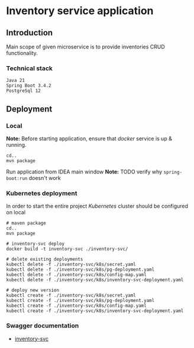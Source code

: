 # Inventory service application

## Introduction
Main scope of given microservice is to provide inventories CRUD functionality.

### Technical stack
`Java 21` <br>
`Spring Boot 3.4.2` <br>
`PostgreSql 12`<br>

## Deployment

### Local
__Note:__ Before starting application, ensure that *docker* service is up & running.
```shell
cd..
mvn package
```
Run application from IDEA main window
__Note:__ TODO verify why `spring-boot:run` doesn't work

### Kubernetes deployment 
In order to start the entire project *Kubernetes* cluster should be configured on local

```shell
# maven package
cd..
mvn package

# inventory-svc deploy
docker build -t inventory-svc ./inventory-svc/

# delete existing deployments
kubectl delete -f ./inventory-svc/k8s/secret.yaml
kubectl delete -f ./inventory-svc/k8s/pg-deployment.yaml
kubectl delete -f ./inventory-svc/k8s/config-map.yaml
kubectl delete -f ./inventory-svc/k8s/inventory-svc-deployment.yaml

# deploy new version
kubectl create -f ./inventory-svc/k8s/secret.yaml
kubectl create -f ./inventory-svc/k8s/pg-deployment.yaml
kubectl create -f ./inventory-svc/k8s/config-map.yaml
kubectl create -f ./inventory-svc/k8s/inventory-svc-deployment.yaml

```
### Swagger documentation
* [inventory-svc](http://localhost:8082/inventories/swagger-ui.html)


